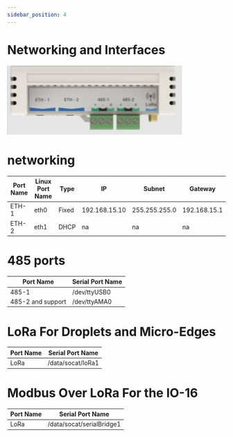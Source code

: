 ```yaml
---
sidebar_position: 4
---
```

# Networking and Interfaces



![rc-networking.png](img/rc-networking.png)
# networking

| Port Name | Linux Port Name | Type  | IP            | Subnet        | Gateway      |
|-----------|-----------------|-------|---------------|---------------|--------------|
| ETH-1     | eth0            | Fixed | 192.168.15.10 | 255.255.255.0 | 192.168.15.1 |
| ETH-2     | eth1            | DHCP  | na            | na            | na           |

# 485 ports

| Port Name         | Serial Port Name |
|-------------------|------------------|
| 485-1             | /dev/ttyUSB0     |
| 485-2 and support | /dev/ttyAMA0     |


# LoRa For Droplets and Micro-Edges

| Port Name | Serial Port Name  |
|-----------|-------------------|
| LoRa      | /data/socat/loRa1 |


# Modbus Over LoRa For the IO-16

| Port Name | Serial Port Name          |
|-----------|---------------------------|
| LoRa      | /data/socat/serialBridge1 |